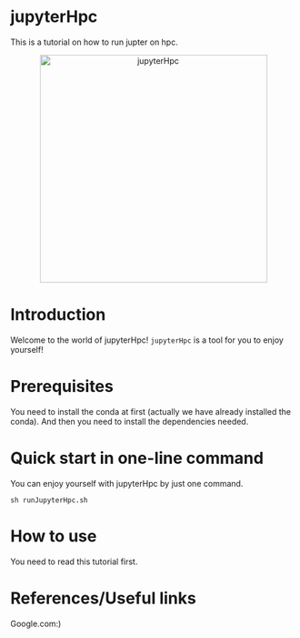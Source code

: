 # jupyterHpc

This is a tutorial on how to run jupter on hpc.

<p align="center">
  <img src="ssrc/logo.png" alt="jupyterHpc" width="400" >
</p>

# Introduction

Welcome to the world of jupyterHpc! `jupyterHpc` is a tool for you to enjoy yourself!

# Prerequisites

You need to install the conda at first (actually we have already installed the conda). And then you need to install the dependencies needed.

# Quick start in one-line command

You can enjoy yourself with jupyterHpc by just one command.

`sh runJupyterHpc.sh`

# How to use

You need to read this tutorial first.

# References/Useful links

Google.com:)
